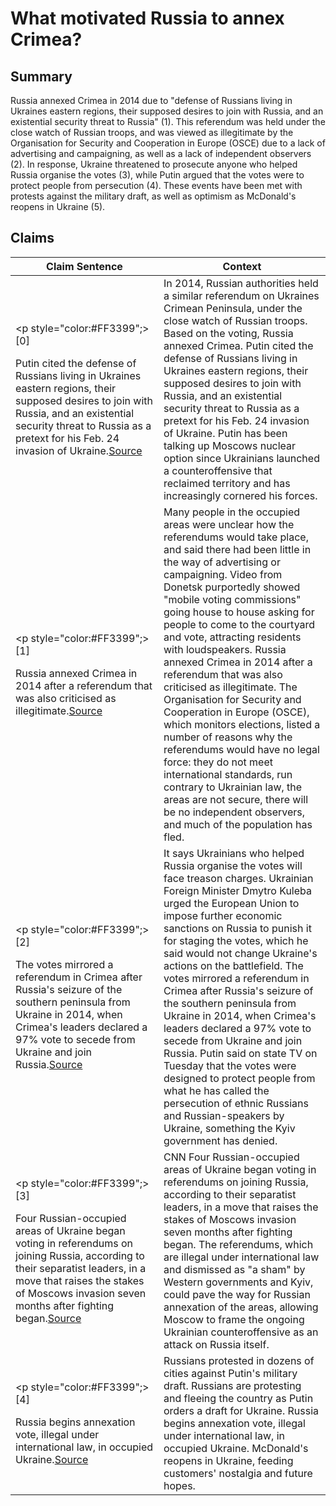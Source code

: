 # What motivated Russia to annex Crimea?

## Summary
Russia annexed Crimea in 2014 due to "defense of Russians living in Ukraines eastern regions, their supposed desires to join with Russia, and an existential security threat to Russia" (1). This referendum was held under the close watch of Russian troops, and was viewed as illegitimate by the Organisation for Security and Cooperation in Europe (OSCE) due to a lack of advertising and campaigning, as well as a lack of independent observers (2). In response, Ukraine threatened to prosecute anyone who helped Russia organise the votes (3), while Putin argued that the votes were to protect people from persecution (4). These events have been met with protests against the military draft, as well as optimism as McDonald's reopens in Ukraine (5).

## Claims
| Claim Sentence | Context |
|---|---|
|<p style="color:#FF3399";>[0]</p>Putin cited the defense of Russians living in Ukraines eastern regions, their supposed desires to join with Russia, and an existential security threat to Russia as a pretext for his Feb. 24 invasion of Ukraine.<a href="https://www.pbs.org/newshour/world/pro-moscow-officials-say-one-occupied-area-of-ukraine-has-voted-to-join-russia" target="_blank">Source</a>| In 2014, Russian authorities held a similar referendum on Ukraines Crimean Peninsula, under the close watch of Russian troops. Based on the voting, Russia annexed Crimea. Putin cited the defense of Russians living in Ukraines eastern regions, their supposed desires to join with Russia, and an existential security threat to Russia as a pretext for his Feb. 24 invasion of Ukraine. Putin has been talking up Moscows nuclear option since Ukrainians launched a counteroffensive that reclaimed territory and has increasingly cornered his forces.|
|<p style="color:#FF3399";>[1]</p>Russia annexed Crimea in 2014 after a referendum that was also criticised as illegitimate.<a href="https://www.theguardian.com/world/2022/sep/23/occupied-parts-of-ukraine-prepare-to-vote-on-joining-russia" target="_blank">Source</a>| Many people in the occupied areas were unclear how the referendums would take place, and said there had been little in the way of advertising or campaigning. Video from Donetsk purportedly showed "mobile voting commissions" going house to house asking for people to come to the courtyard and vote, attracting residents with loudspeakers. Russia annexed Crimea in 2014 after a referendum that was also criticised as illegitimate. The Organisation for Security and Cooperation in Europe (OSCE), which monitors elections, listed a number of reasons why the referendums would have no legal force: they do not meet international standards, run contrary to Ukrainian law, the areas are not secure, there will be no independent observers, and much of the population has fled.|
|<p style="color:#FF3399";>[2]</p>The votes mirrored a referendum in Crimea after Russia's seizure of the southern peninsula from Ukraine in 2014, when Crimea's leaders declared a 97% vote to secede from Ukraine and join Russia.<a href="https://www.reuters.com/world/europe/moscows-proxies-occupied-ukraine-regions-report-big-votes-join-russia-2022-09-27/" target="_blank">Source</a>| It says Ukrainians who helped Russia organise the votes will face treason charges. Ukrainian Foreign Minister Dmytro Kuleba urged the European Union to impose further economic sanctions on Russia to punish it for staging the votes, which he said would not change Ukraine's actions on the battlefield. The votes mirrored a referendum in Crimea after Russia's seizure of the southern peninsula from Ukraine in 2014, when Crimea's leaders declared a 97% vote to secede from Ukraine and join Russia. Putin said on state TV on Tuesday that the votes were designed to protect people from what he has called the persecution of ethnic Russians and Russian-speakers by Ukraine, something the Kyiv government has denied.|
|<p style="color:#FF3399";>[3]</p>Four Russian-occupied areas of Ukraine began voting in referendums on joining Russia, according to their separatist leaders, in a move that raises the stakes of Moscows invasion seven months after fighting began.<a href="https://www.cnn.com/2022/09/23/europe/occupied-ukraine-referendum-russia-intl-hnk/index.html" target="_blank">Source</a>| CNN Four Russian-occupied areas of Ukraine began voting in referendums on joining Russia, according to their separatist leaders, in a move that raises the stakes of Moscows invasion seven months after fighting began. The referendums, which are illegal under international law and dismissed as "a sham" by Western governments and Kyiv, could pave the way for Russian annexation of the areas, allowing Moscow to frame the ongoing Ukrainian counteroffensive as an attack on Russia itself.|
|<p style="color:#FF3399";>[4]</p>Russia begins annexation vote, illegal under international law, in occupied Ukraine.<a href="https://www.npr.org/2022/09/26/1124114574/ukraine-war-updates-regions-vote-on-joining-russia-putin-orders-a-draft-sept-26" target="_blank">Source</a>| Russians protested in dozens of cities against Putin's military draft. Russians are protesting and fleeing the country as Putin orders a draft for Ukraine. Russia begins annexation vote, illegal under international law, in occupied Ukraine. McDonald's reopens in Ukraine, feeding customers' nostalgia and future hopes.|

